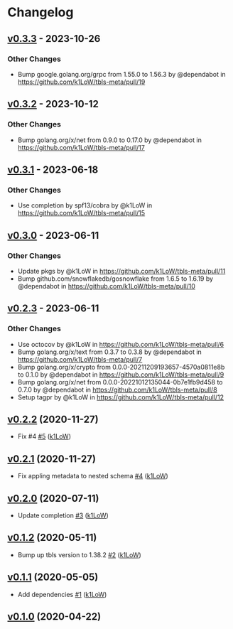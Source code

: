 # Changelog

## [v0.3.3](https://github.com/k1LoW/tbls-meta/compare/v0.3.2...v0.3.3) - 2023-10-26
### Other Changes
- Bump google.golang.org/grpc from 1.55.0 to 1.56.3 by @dependabot in https://github.com/k1LoW/tbls-meta/pull/19

## [v0.3.2](https://github.com/k1LoW/tbls-meta/compare/v0.3.1...v0.3.2) - 2023-10-12
### Other Changes
- Bump golang.org/x/net from 0.9.0 to 0.17.0 by @dependabot in https://github.com/k1LoW/tbls-meta/pull/17

## [v0.3.1](https://github.com/k1LoW/tbls-meta/compare/v0.3.0...v0.3.1) - 2023-06-18
### Other Changes
- Use completion by spf13/cobra by @k1LoW in https://github.com/k1LoW/tbls-meta/pull/15

## [v0.3.0](https://github.com/k1LoW/tbls-meta/compare/v0.2.3...v0.3.0) - 2023-06-11
### Other Changes
- Update pkgs by @k1LoW in https://github.com/k1LoW/tbls-meta/pull/11
- Bump github.com/snowflakedb/gosnowflake from 1.6.5 to 1.6.19 by @dependabot in https://github.com/k1LoW/tbls-meta/pull/10

## [v0.2.3](https://github.com/k1LoW/tbls-meta/compare/v0.2.2...v0.2.3) - 2023-06-11
### Other Changes
- Use octocov by @k1LoW in https://github.com/k1LoW/tbls-meta/pull/6
- Bump golang.org/x/text from 0.3.7 to 0.3.8 by @dependabot in https://github.com/k1LoW/tbls-meta/pull/7
- Bump golang.org/x/crypto from 0.0.0-20211209193657-4570a0811e8b to 0.1.0 by @dependabot in https://github.com/k1LoW/tbls-meta/pull/9
- Bump golang.org/x/net from 0.0.0-20221012135044-0b7e1fb9d458 to 0.7.0 by @dependabot in https://github.com/k1LoW/tbls-meta/pull/8
- Setup tagpr by @k1LoW in https://github.com/k1LoW/tbls-meta/pull/12

## [v0.2.2](https://github.com/k1LoW/tbls-meta/compare/v0.2.1...v0.2.2) (2020-11-27)

* Fix #4 [#5](https://github.com/k1LoW/tbls-meta/pull/5) ([k1LoW](https://github.com/k1LoW))

## [v0.2.1](https://github.com/k1LoW/tbls-meta/compare/v0.2.0...v0.2.1) (2020-11-27)

* Fix appling metadata to nested schema [#4](https://github.com/k1LoW/tbls-meta/pull/4) ([k1LoW](https://github.com/k1LoW))

## [v0.2.0](https://github.com/k1LoW/tbls-meta/compare/v0.1.2...v0.2.0) (2020-07-11)

* Update completion [#3](https://github.com/k1LoW/tbls-meta/pull/3) ([k1LoW](https://github.com/k1LoW))

## [v0.1.2](https://github.com/k1LoW/tbls-meta/compare/v0.1.1...v0.1.2) (2020-05-11)

* Bump up tbls version to 1.38.2 [#2](https://github.com/k1LoW/tbls-meta/pull/2) ([k1LoW](https://github.com/k1LoW))

## [v0.1.1](https://github.com/k1LoW/tbls-meta/compare/v0.1.0...v0.1.1) (2020-05-05)

* Add dependencies [#1](https://github.com/k1LoW/tbls-meta/pull/1) ([k1LoW](https://github.com/k1LoW))

## [v0.1.0](https://github.com/k1LoW/tbls-meta/compare/81f287725c64...v0.1.0) (2020-04-22)
